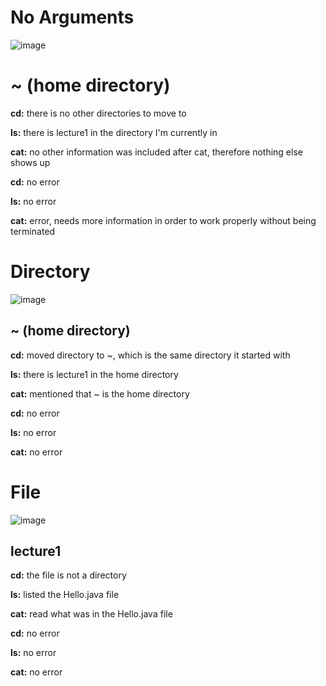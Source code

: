 # No Arguments
![image](https://github.com/divine9223/cse15l-lab-reports/assets/147002921/d480ea53-5d1f-47bb-9883-f6935128fc79)
# \~ (home directory)

**cd:** there is no other directories to move to

**ls:** there is lecture1 in the directory I'm currently in

**cat:** no other information was included after cat, therefore nothing else shows up

**cd:** no error

**ls:** no error

**cat:** error, needs more information in order to work properly without being terminated

# Directory
![image](https://github.com/divine9223/cse15l-lab-reports/assets/147002921/a8182969-eac1-4bd6-8d9b-197ab8a56128)
## \~ (home directory)

**cd:** moved directory to ~, which is the same directory it started with

**ls:** there is lecture1 in the home directory

**cat:** mentioned that ~ is the home directory

**cd:** no error

**ls:** no error

**cat:** no error

# File
![image](https://github.com/divine9223/cse15l-lab-reports/assets/147002921/d043a1d3-fbc3-4f4a-8a5b-de05c3660c1d)
## lecture1

**cd:** the file is not a directory

**ls:** listed the Hello.java file

**cat:** read what was in the Hello.java file

**cd:** no error

**ls:** no error

**cat:** no error
